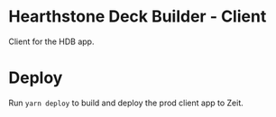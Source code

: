 # Hearthstone Deck Builder - Client

Client for the HDB app.

# Deploy

Run `yarn deploy` to build and deploy the prod client app to Zeit.
